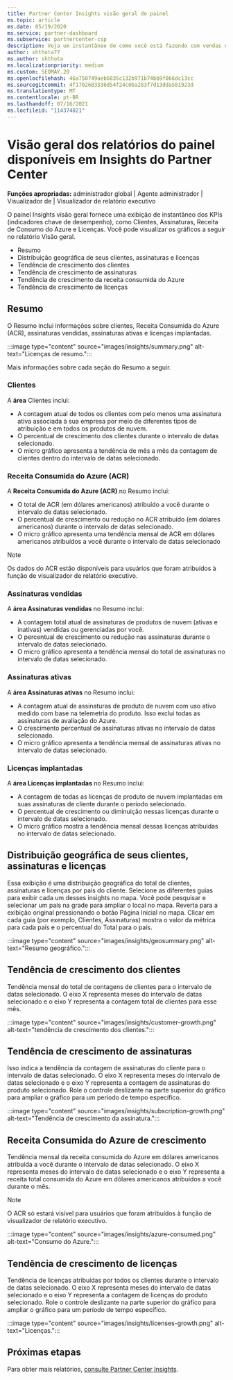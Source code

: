 ```yaml
---
title: Partner Center Insights visão geral do painel
ms.topic: article
ms.date: 05/19/2020
ms.service: partner-dashboard
ms.subservice: partnercenter-csp
description: Veja um instantâneo de como você está fazendo com vendas e implantação, crescimento do cliente e crescimento de receita com licenças, assinaturas e consumo do Azure.
author: shthota77
ms.author: shthota
ms.localizationpriority: medium
ms.custom: SEOMAY.20
ms.openlocfilehash: 46a750749aeb6835c132b971b74bb9f066dc13cc
ms.sourcegitcommit: 4f1702683336d54f24c0ba283f7d13dda581923d
ms.translationtype: MT
ms.contentlocale: pt-BR
ms.lasthandoff: 07/16/2021
ms.locfileid: "114374821"
---
```

# <a name="overview-dashboard-reports-available-in-partner-center-insights"></a>Visão geral dos relatórios do painel disponíveis em Insights do Partner Center
 
**Funções apropriadas:** administrador global | Agente administrador | Visualizador de | Visualizador de relatório executivo

O painel Insights visão geral fornece uma exibição de instantâneo dos KPIs (indicadores chave de desempenho), como Clientes, Assinaturas, Receita de Consumo do Azure e Licenças. Você pode visualizar os gráficos a seguir no relatório Visão geral.

- Resumo  
- Distribuição geográfica de seus clientes, assinaturas e licenças  
- Tendência de crescimento dos clientes 
- Tendência de crescimento de assinaturas 
- Tendência de crescimento da receita consumida do Azure 
- Tendência de crescimento de licenças 

## <a name="summary"></a>Resumo

O Resumo inclui informações sobre clientes, Receita Consumida do Azure (ACR), assinaturas vendidas, assinaturas ativas e licenças implantadas. 

:::image type="content" source="images/insights/summary.png" alt-text="Licenças de resumo.":::

Mais informações sobre cada seção do Resumo a seguir.

### <a name="customers"></a>Clientes

A **área** Clientes inclui:

- A contagem atual de todos os clientes com pelo menos uma assinatura ativa associada à sua empresa por meio de diferentes tipos de atribuição e em todos os produtos de nuvem.
- O percentual de crescimento dos clientes durante o intervalo de datas selecionado.
- O micro gráfico apresenta a tendência de mês a mês da contagem de clientes dentro do intervalo de datas selecionado.

### <a name="azure-consumed-revenue-acr"></a>Receita Consumida do Azure (ACR)

A **Receita Consumida do Azure (ACR)** no Resumo inclui:

- O total de ACR (em dólares americanos) atribuído a você durante o intervalo de datas selecionado.
- O percentual de crescimento ou redução no ACR atribuído (em dólares americanos) durante o intervalo de datas selecionado.
- O micro gráfico apresenta uma tendência mensal de ACR em dólares americanos atribuídos a você durante o intervalo de datas selecionado 

> [!NOTE]
> Os dados do ACR estão disponíveis para usuários que foram atribuídos à função de visualizador de relatório executivo.
 
### <a name="subscriptions-sold"></a>Assinaturas vendidas

A **área Assinaturas vendidas** no Resumo inclui:

- A contagem total atual de assinaturas de produtos de nuvem (ativas e inativas) vendidas ou gerenciadas por você.  
- O percentual de crescimento ou redução nas assinaturas durante o intervalo de datas selecionado.
- O micro gráfico apresenta a tendência mensal do total de assinaturas no intervalo de datas selecionado.

### <a name="active-subscriptions"></a>Assinaturas ativas

A **área Assinaturas ativas** no Resumo inclui:

- A contagem atual de assinaturas de produto de nuvem com uso ativo medido com base na telemetria do produto. Isso exclui todas as assinaturas de avaliação do Azure.  
- O crescimento percentual de assinaturas ativas no intervalo de datas selecionado.
- O micro gráfico apresenta a tendência mensal de assinaturas ativas no intervalo de datas selecionado.
 
### <a name="licenses-deployed"></a>Licenças implantadas

A **área Licenças implantadas** no Resumo inclui:
 
- A contagem de todas as licenças de produto de nuvem implantadas em suas assinaturas de cliente durante o período selecionado. 
- O percentual de crescimento ou diminuição nessas licenças durante o intervalo de datas selecionado. 
- O micro gráfico mostra a tendência mensal dessas licenças atribuídas no intervalo de datas selecionado.

## <a name="geographical-spread-of-your-customers-subscriptions-and-licenses"></a>Distribuição geográfica de seus clientes, assinaturas e licenças

Essa exibição é uma distribuição geográfica do total de clientes, assinaturas e licenças por país do cliente. Selecione as diferentes guias para exibir cada um desses insights no mapa. Você pode pesquisar e selecionar um país na grade para ampliar o local no mapa. Reverta para a exibição original pressionando o botão Página Inicial no mapa. Clicar em cada guia (por exemplo, Clientes, Assinaturas) mostra o valor da métrica para cada país e o percentual do Total para o país.  

:::image type="content" source="images/insights/geosummary.png" alt-text="Resumo geográfico.":::

## <a name="customers-growth-trend"></a>Tendência de crescimento dos clientes

Tendência mensal do total de contagens de clientes para o intervalo de datas selecionado. O eixo X representa meses do intervalo de datas selecionado e o eixo Y representa a contagem total de clientes para esse mês. 

:::image type="content" source="images/insights/customer-growth.png" alt-text="tendência de crescimento dos clientes.":::

## <a name="subscriptions-growth-trend"></a>Tendência de crescimento de assinaturas

Isso indica a tendência da contagem de assinaturas do cliente para o intervalo de datas selecionado. O eixo X representa meses do intervalo de datas selecionado e o eixo Y representa a contagem de assinaturas do produto selecionado. Role o controle deslizante na parte superior do gráfico para ampliar o gráfico para um período de tempo específico. 

:::image type="content" source="images/insights/subscription-growth.png" alt-text="Tendência de crescimento da assinatura.":::

## <a name="azure-consumed-revenue-growth-trend"></a>Receita Consumida do Azure de crescimento

Tendência mensal da receita consumida do Azure em dólares americanos atribuída a você durante o intervalo de datas selecionado. O eixo X representa meses do intervalo de datas selecionado e o eixo Y representa a receita total consumida do Azure em dólares americanos atribuídos a você durante o mês.

> [!NOTE]
> O ACR só estará visível para usuários que foram atribuídos à função de visualizador de relatório executivo. 

:::image type="content" source="images/insights/azure-consumed.png" alt-text="Consumo do Azure.":::

## <a name="licenses-growth-trend"></a>Tendência de crescimento de licenças
 
Tendência de licenças atribuídas por todos os clientes durante o intervalo de datas selecionado. O eixo X representa meses do intervalo de datas selecionado e o eixo Y representa a contagem de licenças do produto selecionado. Role o controle deslizante na parte superior do gráfico para ampliar o gráfico para um período de tempo específico.  

:::image type="content" source="images/insights/licenses-growth.png" alt-text="Licenças.":::

## <a name="next-steps"></a>Próximas etapas

Para obter mais relatórios, [consulte Partner Center Insights](partner-center-insights.md).
